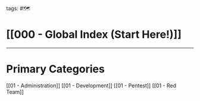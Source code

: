 tags: #🗺

# [[000 - Global Index (Start Here!)]]  

***

# Primary Categories

[[01 - Administration]]
[[01 - Development]]
[[01 - Pentest]]
[[01 - Red Team]]  

